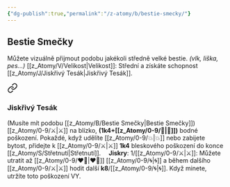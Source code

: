 ```yaml
---
{"dg-publish":true,"permalink":"/z-atomy/b/bestie-smecky/"}
---
```


## Bestie Smečky 
Můžete vizuálně přijmout podobu jakékoli středně velké bestie. *(vlk, liška, pes...)*
[[z_Atomy/V/Velikost\|Velikost]]: Střední a získáte schopnost [[z_Atomy/J/Jiskřivý Tesák\|Jiskřivý Tesák]]. 


<div class="transclusion internal-embed is-loaded"><a class="markdown-embed-link" href="/z-atomy/j/jiskrivy-tesak/" aria-label="Open link"><svg xmlns="http://www.w3.org/2000/svg" width="24" height="24" viewBox="0 0 24 24" fill="none" stroke="currentColor" stroke-width="2" stroke-linecap="round" stroke-linejoin="round" class="svg-icon lucide-link"><path d="M10 13a5 5 0 0 0 7.54.54l3-3a5 5 0 0 0-7.07-7.07l-1.72 1.71"></path><path d="M14 11a5 5 0 0 0-7.54-.54l-3 3a5 5 0 0 0 7.07 7.07l1.71-1.71"></path></svg></a><div class="markdown-embed">




### Jiskřivý Tesák
(Musíte mít podobu [[z_Atomy/B/Bestie Smečky\|Bestie Smečky]])
[[z_Atomy/0-9/⚔️\|⚔️]] na blízko, **(1k4+[[z_Atomy/0-9/🎯\|🎯]])** bodné poškození. Pokaždé, když udělíte [[z_Atomy/0-9/💥\|💥]] nebo zabijete bytost, přidejte k [[z_Atomy/0-9/⚔️\|⚔️]] **1k4** bleskového poškození do konce [[z_Atomy/S/Střetnutí\|Střetnutí]].
⠀
**Jiskry**: 1/[[z_Atomy/0-9/⚔️\|⚔️]]: Můžete utratit až [[z_Atomy/0-9/❤️‍🔥\|❤️‍🔥]] [[z_Atomy/0-9/🌀\|🌀]] a během dalšího [[z_Atomy/0-9/⚔️\|⚔️]] hodit další **k8**/[[z_Atomy/0-9/🌀\|🌀]]. Když minete, utržíte toto poškození VY.

</div></div>
